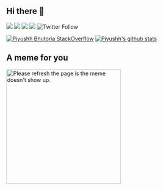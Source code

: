 ## Hi there 👋

[<img src="https://img.shields.io/badge/medium-%2312100E.svg?&style=for-the-badge&logo=medium&logoColor=white" />](https://medium.com/@piyushhbhutoria)
[<img src="https://img.shields.io/badge/linkedin-%230077B5.svg?&style=for-the-badge&logo=linkedin&logoColor=white" />](http://linkedin.com/in/piyushh-bhutoria/)
[<img src = "https://img.shields.io/badge/instagram-%23E4405F.svg?style=for-the-badge&logo=instagram&logoColor=white">](https://www.instagram.com/dr.piyushh/)
[<img src ="https://img.shields.io/badge/Website-pb-%23.svg?&style=for-the-badge&logo=&logoColor=white%22">](https://piyushhbhutoria.github.io/)
![Twitter Follow](https://img.shields.io/twitter/follow/Piyushhb?style=for-the-badge)

[![Piyushh Bhutoria StackOverflow](https://github-readme-stackoverflow.vercel.app/?userID=8202594)](https://stackoverflow.com/users/8202594/iwasidiotic)
[![Piyushh's github stats](https://github-readme-stats.vercel.app/api?username=Piyushhbhutoria&show_icons=true&count_private=true&include_all_commits=true)](https://github.com/Piyushhbhutoria)

## A meme for you

<img src='https://random-memer.herokuapp.com/' title="Meme" alt="Please refresh the page is the meme doesn't show up." width="300">
